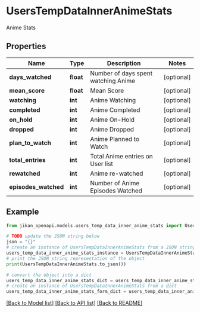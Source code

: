 # UsersTempDataInnerAnimeStats

Anime Stats

## Properties

Name | Type | Description | Notes
------------ | ------------- | ------------- | -------------
**days_watched** | **float** | Number of days spent watching Anime | [optional] 
**mean_score** | **float** | Mean Score | [optional] 
**watching** | **int** | Anime Watching | [optional] 
**completed** | **int** | Anime Completed | [optional] 
**on_hold** | **int** | Anime On-Hold | [optional] 
**dropped** | **int** | Anime Dropped | [optional] 
**plan_to_watch** | **int** | Anime Planned to Watch | [optional] 
**total_entries** | **int** | Total Anime entries on User list | [optional] 
**rewatched** | **int** | Anime re-watched | [optional] 
**episodes_watched** | **int** | Number of Anime Episodes Watched | [optional] 

## Example

```python
from jikan_openapi.models.users_temp_data_inner_anime_stats import UsersTempDataInnerAnimeStats

# TODO update the JSON string below
json = "{}"
# create an instance of UsersTempDataInnerAnimeStats from a JSON string
users_temp_data_inner_anime_stats_instance = UsersTempDataInnerAnimeStats.from_json(json)
# print the JSON string representation of the object
print(UsersTempDataInnerAnimeStats.to_json())

# convert the object into a dict
users_temp_data_inner_anime_stats_dict = users_temp_data_inner_anime_stats_instance.to_dict()
# create an instance of UsersTempDataInnerAnimeStats from a dict
users_temp_data_inner_anime_stats_form_dict = users_temp_data_inner_anime_stats.from_dict(users_temp_data_inner_anime_stats_dict)
```
[[Back to Model list]](../README.md#documentation-for-models) [[Back to API list]](../README.md#documentation-for-api-endpoints) [[Back to README]](../README.md)


